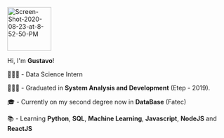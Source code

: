 
<p align="left">
  <img src="https://i.ibb.co/cNwc1x7/aaaaa1.png" alt="Screen-Shot-2020-08-23-at-8-52-50-PM" border="0" width="100">
</p>

Hi, I'm **Gustavo**!

👨🏻‍💻 - Data Science Intern

👨🏻‍🎓 - Graduated in **System Analysis and Development** (Etep - 2019).

🎓 - Currently on my second degree now in **DataBase** (Fatec)

📚 - Learning **Python**, **SQL**, **Machine Learning**, **Javascript**, **NodeJS** and **ReactJS**

